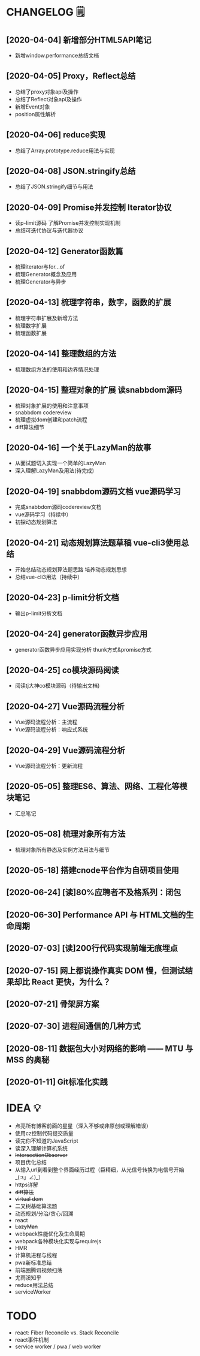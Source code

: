 # CHANGELOG :spiral_notepad:
## [2020-04-04] 新增部分HTML5API笔记
* 新增window.performance总结文档

## [2020-04-05] Proxy，Reflect总结
* 总结了proxy对象api及操作
* 总结了Reflect对象api及操作
* 新增Event对象
* position属性解析

## [2020-04-06] reduce实现
* 总结了Array.prototype.reduce用法与实现

## [2020-04-08] JSON.stringify总结
* 总结了JSON.stringify细节与用法

## [2020-04-09] Promise并发控制 Iterator协议
* 读p-limit源码 了解Promise并发控制实现机制
* 总结可迭代协议与迭代器协议

## [2020-04-12] Generator函数篇
* 梳理iterator与for...of
* 梳理Generator概念及应用
* 梳理Generator与异步

## [2020-04-13] 梳理字符串，数字，函数的扩展
* 梳理字符串扩展及新增方法
* 梳理数字扩展
* 梳理函数扩展

## [2020-04-14] 整理数组的方法
* 梳理数组方法的使用和边界情况处理

## [2020-04-15] 整理对象的扩展 读snabbdom源码
* 梳理对象扩展的使用和注意事项
* snabbdom codereview 
* 梳理虚拟dom创建和patch流程 
* diff算法细节

## [2020-04-16] 一个关于LazyMan的故事
* 从面试题切入实现一个简单的LazyMan
* 深入理解LazyMan及用法(待完成)

## [2020-04-19] snabbdom源码文档 vue源码学习
* 完成snabbdom源码codereview文档
* vue源码学习（持续中）
* 初探动态规划算法

## [2020-04-21] 动态规划算法题草稿 vue-cli3使用总结
* 开始总结动态规划算法题思路 培养动态规划思想
* 总结vue-cli3用法（持续中）

## [2020-04-23] p-limit分析文档
* 输出p-limit分析文档

## [2020-04-24] generator函数异步应用
* generator函数异步应用实现分析 thunk方式&promise方式

## [2020-04-25] co模块源码阅读
* 阅读tj大神co模块源码（待输出文档)

## [2020-04-27] Vue源码流程分析
* Vue源码流程分析：主流程
* Vue源码流程分析：响应式系统
 
## [2020-04-29] Vue源码流程分析
* Vue源码流程分析：更新流程

## [2020-05-05] 整理ES6、算法、网络、工程化等模块笔记<Badge text="新"/>
* 汇总笔记

## [2020-05-08] 梳理对象所有方法
* 梳理对象所有静态及实例方法用法与细节

## [2020-05-18] 搭建cnode平台作为自研项目使用

## [2020-06-24] [读]80%应聘者不及格系列：闭包

## [2020-06-30] Performance API 与 HTML文档的生命周期
## [2020-07-03] [读]200行代码实现前端无痕埋点
## [2020-07-15] 网上都说操作真实 DOM 慢，但测试结果却比 React 更快，为什么？
## [2020-07-21] 骨架屏方案
## [2020-07-30] 进程间通信的几种方式
## [2020-08-11] 数据包大小对网络的影响 —— MTU 与 MSS 的奥秘
## [2020-01-11] Git标准化实践

# IDEA :bulb:
* 点亮所有博客前面的星星（深入不够或非原创或理解错误） <Badge text="重要"/>
* 使用cz控制代码提交质量
* 读完你不知道的JavaScript
* 读深入理解计算机系统
* ~~IntersectionObserver~~
* 项目优化总结
* 从输入url到看到整个界面经历过程（巨精细，从光信号转换为电信号开始_(:з」∠)_）
* https详解
* ~~diff算法~~
* ~~virtual dom~~
* 二叉树基础算法题
* 动态规划/分治/贪心/回溯
* react
* ~~LazyMan~~
* webpack性能优化及生命周期
* webpack各种模块化实现与requirejs
* HMR
* 计算机进程与线程
* pwa新标准总结
* 前端圈腾讯视频扫荡
* 尤雨溪知乎
* reduce用法总结<Badge text="新"/>
* serviceWorker<Badge text="新"/>

# TODO
* react: Fiber Reconcile vs. Stack Reconcile
* react事件机制
* service worker / pwa / web worker
